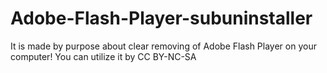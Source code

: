 # Adobe-Flash-Player-subuninstaller
It is made by purpose about clear removing of Adobe Flash Player on your computer! You can utilize it by CC BY-NC-SA
